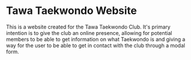 # Tawa Taekwondo Website
This is a website created for the Tawa Taekwondo Club. It's primary intention is to give the club an online presence, allowing for potential members to be able to get information on what Taekwondo is and giving a way for the user to be able to get in contact with the club through a modal form. 
